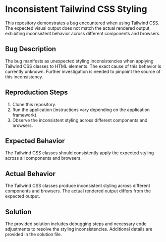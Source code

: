 # Inconsistent Tailwind CSS Styling

This repository demonstrates a bug encountered when using Tailwind CSS. The expected visual output does not match the actual rendered output, exhibiting inconsistent behavior across different components and browsers.

## Bug Description

The bug manifests as unexpected styling inconsistencies when applying Tailwind CSS classes to HTML elements. The exact cause of this behavior is currently unknown.  Further investigation is needed to pinpoint the source of this inconsistency.

## Reproduction Steps

1. Clone this repository.
2. Run the application (instructions vary depending on the application framework).
3. Observe the inconsistent styling across different components and browsers.

## Expected Behavior

The Tailwind CSS classes should consistently apply the expected styling across all components and browsers.

## Actual Behavior

The Tailwind CSS classes produce inconsistent styling across different components and browsers. The actual rendered output differs from the expected output.

## Solution

The provided solution includes debugging steps and necessary code adjustments to resolve the styling inconsistencies.  Additional details are provided in the solution file.